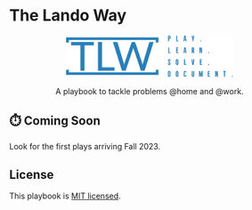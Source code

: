 # The Lando Way

<div align="center">
  <img alt="The Lando Way Logo" src="./src/assets/logos/tlw-motto-transparent_blue.png" width="300px" /><br/>
  <p>A playbook to tackle problems @home and @work.</p>
</div>

## ⏱️ Coming Soon

Look for the first plays arriving Fall 2023.

## License

This playbook is [MIT licensed](./LICENSE).
